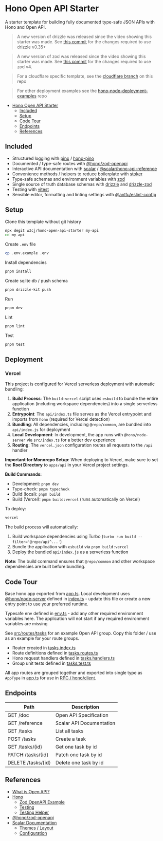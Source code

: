 # Hono Open API Starter

A starter template for building fully documented type-safe JSON APIs with Hono and Open API.

> A new version of drizzle was released since the video showing this starter was made. See [this commit](https://github.com/w3cj/hono-open-api-starter/commit/92525ff84fb2a247c8245cc889b2320d7b3b6e2c) for the changes required to use drizzle v0.35+

> A new version of zod was released since the video showing this starter was made. See [this commit](https://github.com/w3cj/hono-open-api-starter/commit/f7f88dfc40cb7bda53f8729983d8308c2d6c780b) for the changes required to use zod v4.

> For a cloudflare specific template, see the [cloudflare branch](https://github.com/w3cj/hono-open-api-starter/tree/cloudflare) on this repo

> For other deployment examples see the [hono-node-deployment-examples](https://github.com/w3cj/hono-node-deployment-examples) repo

- [Hono Open API Starter](#hono-open-api-starter)
  - [Included](#included)
  - [Setup](#setup)
  - [Code Tour](#code-tour)
  - [Endpoints](#endpoints)
  - [References](#references)

## Included

- Structured logging with [pino](https://getpino.io/) / [hono-pino](https://www.npmjs.com/package/hono-pino)
- Documented / type-safe routes with [@hono/zod-openapi](https://github.com/honojs/middleware/tree/main/packages/zod-openapi)
- Interactive API documentation with [scalar](https://scalar.com/#api-docs) / [@scalar/hono-api-reference](https://github.com/scalar/scalar/tree/main/packages/hono-api-reference)
- Convenience methods / helpers to reduce boilerplate with [stoker](https://www.npmjs.com/package/stoker)
- Type-safe schemas and environment variables with [zod](https://zod.dev/)
- Single source of truth database schemas with [drizzle](https://orm.drizzle.team/docs/overview) and [drizzle-zod](https://orm.drizzle.team/docs/zod)
- Testing with [vitest](https://vitest.dev/)
- Sensible editor, formatting and linting settings with [@antfu/eslint-config](https://github.com/antfu/eslint-config)

## Setup

Clone this template without git history

```sh
npx degit w3cj/hono-open-api-starter my-api
cd my-api
```

Create `.env` file

```sh
cp .env.example .env
```

Install dependencies

```sh
pnpm install
```

Create sqlite db / push schema

```sh
pnpm drizzle-kit push
```

Run

```sh
pnpm dev
```

Lint

```sh
pnpm lint
```

Test

```sh
pnpm test
```

## Deployment

### Vercel

This project is configured for Vercel serverless deployment with automatic bundling:

1. **Build Process**: The `build:vercel` script uses `esbuild` to bundle the entire application (including workspace dependencies) into a single serverless function
2. **Entrypoint**: The `api/index.ts` file serves as the Vercel entrypoint and imports from `hono` (required for Vercel detection)
3. **Bundling**: All dependencies, including `@repo/common`, are bundled into `api/index.js` for deployment
4. **Local Development**: In development, the app runs with `@hono/node-server` via `src/index.ts` for a better dev experience
5. **Routing**: The `vercel.json` configuration routes all requests to the `/api` handler

**Important for Monorepo Setup:**
When deploying to Vercel, make sure to set the **Root Directory** to `apps/api` in your Vercel project settings.

**Build Commands:**

- Development: `pnpm dev`
- Type-check: `pnpm typecheck`
- Build (local): `pnpm build`
- Build (Vercel): `pnpm build:vercel` (runs automatically on Vercel)

To deploy:

```sh
vercel
```

The build process will automatically:

1. Build workspace dependencies using Turbo (`turbo run build --filter='@repo/api^...'`)
2. Bundle the application with `esbuild` via `pnpm build:vercel`
3. Deploy the bundled `api/index.js` as a serverless function

**Note:** The build command ensures that `@repo/common` and other workspace dependencies are built before bundling.

## Code Tour

Base hono app exported from [app.ts](./src/app.ts). Local development uses [@hono/node-server](https://hono.dev/docs/getting-started/nodejs) defined in [index.ts](./src/index.ts) - update this file or create a new entry point to use your preferred runtime.

Typesafe env defined in [env.ts](./src/env.ts) - add any other required environment variables here. The application will not start if any required environment variables are missing

See [src/routes/tasks](./src/routes/tasks/) for an example Open API group. Copy this folder / use as an example for your route groups.

- Router created in [tasks.index.ts](./src/routes/tasks/tasks.index.ts)
- Route definitions defined in [tasks.routes.ts](./src/routes/tasks/tasks.routes.ts)
- Hono request handlers defined in [tasks.handlers.ts](./src/routes/tasks/tasks.handlers.ts)
- Group unit tests defined in [tasks.test.ts](./src/routes/tasks/tasks.test.ts)

All app routes are grouped together and exported into single type as `AppType` in [app.ts](./src/app.ts) for use in [RPC / hono/client](https://hono.dev/docs/guides/rpc).

## Endpoints

| Path               | Description              |
| ------------------ | ------------------------ |
| GET /doc           | Open API Specification   |
| GET /reference     | Scalar API Documentation |
| GET /tasks         | List all tasks           |
| POST /tasks        | Create a task            |
| GET /tasks/{id}    | Get one task by id       |
| PATCH /tasks/{id}  | Patch one task by id     |
| DELETE /tasks/{id} | Delete one task by id    |

## References

- [What is Open API?](https://swagger.io/docs/specification/v3_0/about/)
- [Hono](https://hono.dev/)
  - [Zod OpenAPI Example](https://hono.dev/examples/zod-openapi)
  - [Testing](https://hono.dev/docs/guides/testing)
  - [Testing Helper](https://hono.dev/docs/helpers/testing)
- [@hono/zod-openapi](https://github.com/honojs/middleware/tree/main/packages/zod-openapi)
- [Scalar Documentation](https://github.com/scalar/scalar/tree/main/?tab=readme-ov-file#documentation)
  - [Themes / Layout](https://github.com/scalar/scalar/blob/main/documentation/themes.md)
  - [Configuration](https://github.com/scalar/scalar/blob/main/documentation/configuration.md)
